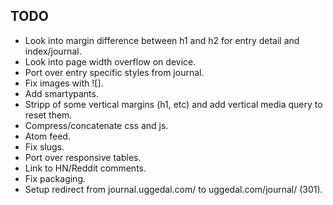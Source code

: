 TODO
----

* Look into margin difference between h1 and h2 for entry detail and index/journal.
* Look into page width overflow on device.
* Port over entry specific styles from journal.
* Fix images with ![].
* Add smartypants.
* Stripp of some vertical margins (h1, etc) and add vertical media query to
  reset them.
* Compress/concatenate css and js.
* Atom feed.
* Fix slugs.
* Port over responsive tables.
* Link to HN/Reddit comments.
* Fix packaging.
* Setup redirect from journal.uggedal.com/ to uggedal.com/journal/ (301).
